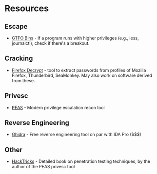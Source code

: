 # Resources

## Escape

- [GTFO Bins](https://gtfobins.github.io/) - If a program runs with higher privileges (e.g., less, journalctl), check if there's a breakout.

## Cracking

- [Firefox Decrypt](https://github.com/unode/firefox_decrypt) - tool to extract passwords from profiles of Mozilla Firefox, Thunderbird, SeaMonkey. May also work on software derived from these.

## Privesc 

- [PEAS](https://github.com/carlospolop/privilege-escalation-awesome-scripts-suite) - Modern privilege escalation recon tool

## Reverse Engineering

- [Ghidra](https://ghidra-sre.org/) - Free reverse engineering tool on par with IDA Pro ($$$)

## Other

- [HackTricks](https://book.hacktricks.xyz/) - Detailed book on penetration testing techniques, by the author of the PEAS privesc tool

